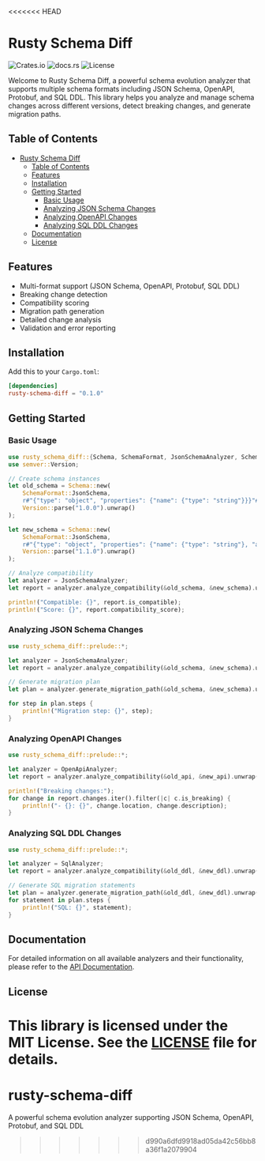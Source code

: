 <<<<<<< HEAD
# Rusty Schema Diff

![Crates.io](https://img.shields.io/crates/v/rusty-schema-diff) ![docs.rs](https://img.shields.io/docsrs/rusty-schema-diff) ![License](https://img.shields.io/crates/l/rusty-schema-diff)

Welcome to Rusty Schema Diff, a powerful schema evolution analyzer that supports multiple schema formats including JSON Schema, OpenAPI, Protobuf, and SQL DDL. This library helps you analyze and manage schema changes across different versions, detect breaking changes, and generate migration paths.

## Table of Contents

- [Rusty Schema Diff](#rusty-schema-diff)
  - [Table of Contents](#table-of-contents)
  - [Features](#features)
  - [Installation](#installation)
  - [Getting Started](#getting-started)
    - [Basic Usage](#basic-usage)
    - [Analyzing JSON Schema Changes](#analyzing-json-schema-changes)
    - [Analyzing OpenAPI Changes](#analyzing-openapi-changes)
    - [Analyzing SQL DDL Changes](#analyzing-sql-ddl-changes)
  - [Documentation](#documentation)
  - [License](#license)

## Features

- Multi-format support (JSON Schema, OpenAPI, Protobuf, SQL DDL)
- Breaking change detection
- Compatibility scoring
- Migration path generation
- Detailed change analysis
- Validation and error reporting

## Installation

Add this to your `Cargo.toml`:

```toml
[dependencies]
rusty-schema-diff = "0.1.0"
```

## Getting Started

### Basic Usage

```rust
use rusty_schema_diff::{Schema, SchemaFormat, JsonSchemaAnalyzer, SchemaAnalyzer};
use semver::Version;

// Create schema instances
let old_schema = Schema::new(
    SchemaFormat::JsonSchema,
    r#"{"type": "object", "properties": {"name": {"type": "string"}}}"#.to_string(),
    Version::parse("1.0.0").unwrap()
);

let new_schema = Schema::new(
    SchemaFormat::JsonSchema,
    r#"{"type": "object", "properties": {"name": {"type": "string"}, "age": {"type": "integer"}}}"#.to_string(),
    Version::parse("1.1.0").unwrap()
);

// Analyze compatibility
let analyzer = JsonSchemaAnalyzer;
let report = analyzer.analyze_compatibility(&old_schema, &new_schema).unwrap();

println!("Compatible: {}", report.is_compatible);
println!("Score: {}", report.compatibility_score);
```

### Analyzing JSON Schema Changes

```rust
use rusty_schema_diff::prelude::*;

let analyzer = JsonSchemaAnalyzer;
let report = analyzer.analyze_compatibility(&old_schema, &new_schema).unwrap();

// Generate migration plan
let plan = analyzer.generate_migration_path(&old_schema, &new_schema).unwrap();

for step in plan.steps {
    println!("Migration step: {}", step);
}
```

### Analyzing OpenAPI Changes

```rust
use rusty_schema_diff::prelude::*;

let analyzer = OpenApiAnalyzer;
let report = analyzer.analyze_compatibility(&old_api, &new_api).unwrap();

println!("Breaking changes:");
for change in report.changes.iter().filter(|c| c.is_breaking) {
    println!("- {}: {}", change.location, change.description);
}
```

### Analyzing SQL DDL Changes

```rust
use rusty_schema_diff::prelude::*;

let analyzer = SqlAnalyzer;
let report = analyzer.analyze_compatibility(&old_ddl, &new_ddl).unwrap();

// Generate SQL migration statements
let plan = analyzer.generate_migration_path(&old_ddl, &new_ddl).unwrap();
for statement in plan.steps {
    println!("SQL: {}", statement);
}
```

## Documentation

For detailed information on all available analyzers and their functionality, please refer to the [API Documentation](https://docs.rs/rusty-schema-diff).

## License

This library is licensed under the MIT License. See the [LICENSE](LICENSE.md) file for details.
=======
# rusty-schema-diff
A powerful schema evolution analyzer supporting JSON Schema, OpenAPI, Protobuf, and SQL DDL
>>>>>>> d990a6dfd9918ad05da42c56bb8a36f1a2079904
